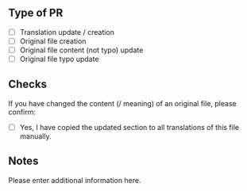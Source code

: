 ## Type of PR

- [ ] Translation update / creation
- [ ] Original file creation
- [ ] Original file content (not typo) update
- [ ] Original file typo update

## Checks

If you have changed the content (/ meaning) of an original file, please confirm:

- [ ] Yes, I have copied the updated section to all translations of this file manually.

## Notes

Please enter additional information here.